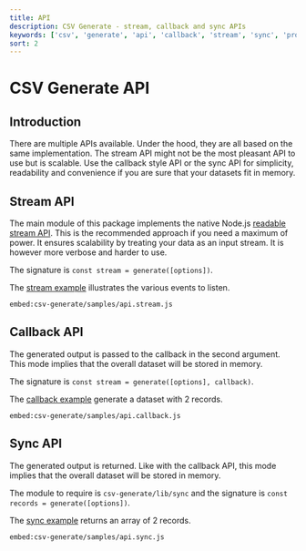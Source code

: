 ```yaml
---
title: API
description: CSV Generate - stream, callback and sync APIs
keywords: ['csv', 'generate', 'api', 'callback', 'stream', 'sync', 'promise']
sort: 2
---
```


# CSV Generate API

## Introduction

There are multiple APIs available. Under the hood, they are all based on the same implementation. The stream API might not be the most pleasant API to use but is scalable. Use the callback style API or the sync API for simplicity, readability and convenience if you are sure that your datasets fit in memory.

## Stream API

The main module of this package implements the native Node.js [readable stream API](http://nodejs.org/api/stream.html#stream_class_stream_transform). This is the recommended approach if you need a maximum of power. It ensures scalability by treating your data as an input stream. It is however more verbose and harder to use.

The signature is `const stream = generate([options])`.

The [stream example](https://github.com/adaltas/node-csv/blob/master/packages/csv-generate/samples/api.stream.js) illustrates the various events to listen.

`embed:csv-generate/samples/api.stream.js`

## Callback API

The generated output is passed to the callback in the second argument. This mode
implies that the overall dataset will be stored in memory.

The signature is `const stream = generate([options], callback)`.

The [callback example](https://github.com/adaltas/node-csv/blob/master/packages/csv-generate/samples/api.callback.js) generate a dataset with 2 records.

`embed:csv-generate/samples/api.callback.js`

## Sync API

The generated output is returned. Like with the callback API, this mode
implies that the overall dataset will be stored in memory.

The module to require is `csv-generate/lib/sync` and the signature is `const records = generate([options])`.

The [sync example](https://github.com/adaltas/node-csv/blob/master/packages/csv-generate/samples/api.sync.js) returns an array of 2 records.


`embed:csv-generate/samples/api.sync.js`
